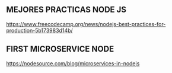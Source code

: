 ## MEJORES PRACTICAS NODE JS 

https://www.freecodecamp.org/news/nodejs-best-practices-for-production-5b173983d14b/

## FIRST MICROSERVICE NODE

https://nodesource.com/blog/microservices-in-nodejs